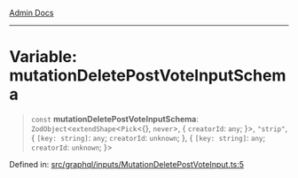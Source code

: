 [Admin Docs](/)

***

# Variable: mutationDeletePostVoteInputSchema

> `const` **mutationDeletePostVoteInputSchema**: `ZodObject`\<`extendShape`\<`Pick`\<\{\}, `never`\>, \{ `creatorId`: `any`; \}\>, `"strip"`, \{ `[key: string]`: `any`;  `creatorId`: `unknown`; \}, \{ `[key: string]`: `any`;  `creatorId`: `unknown`; \}\>

Defined in: [src/graphql/inputs/MutationDeletePostVoteInput.ts:5](https://github.com/Suyash878/talawa-api/blob/4657139c817cb5935454def8fb620b05175365a9/src/graphql/inputs/MutationDeletePostVoteInput.ts#L5)
